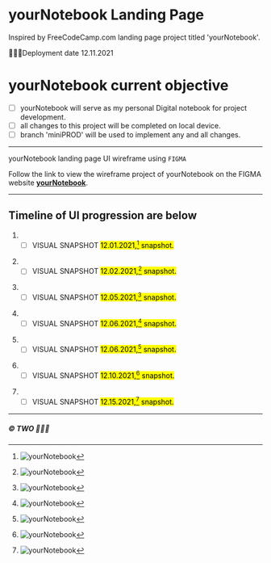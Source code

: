 # yourNotebook Landing Page

Inspired by FreeCodeCamp.com landing page project titled 'yourNotebook'.

👩🏽‍💻Deployment date 12.11.2021


 # yourNotebook current objective
 
 - [ ] yourNotebook will serve as my personal Digital notebook for project development.
 - [ ] all changes to this project will be completed on local device.
 - [ ] branch 'miniPROD' will be used to implement any and all changes.

---

yourNotebook landing page UI wireframe using <code>FIGMA</code>

Follow the link to view the wireframe project of yourNotebook on the FIGMA website **[yourNotebook](https://www.figma.com/file/sjeVJUSRqkolQCd6mrtYJP/yourNotebook?node-id=0%3A1)**.

---

 ## Timeline of UI progression are below 

1. - [ ] VISUAL SNAPSHOT <mark>12.01.2021,[^1] snapshot.</mark> 
[^1]: ![yourNotebook](https://github.com/TWOdunlami/yourNotebook/blob/miniPROD/images/snapshot12012021.png)
2. - [ ] VISUAL SNAPSHOT <mark>12.02.2021,[^2] snapshot.</mark> 
[^2]: ![yourNotebook](https://github.com/TWOdunlami/yourNotebook/blob/miniPROD/images/snapshot12022021.png)
3. - [ ] VISUAL SNAPSHOT <mark>12.05.2021,[^3] snapshot.</mark> 
[^3]: ![yourNotebook](https://github.com/TWOdunlami/yourNotebook/blob/miniPROD/images/snapshot12052021.png)
4. - [ ] VISUAL SNAPSHOT <mark>12.06.2021,[^4] snapshot.</mark> 
[^4]: ![yourNotebook](https://github.com/TWOdunlami/yourNotebook/blob/miniPROD/images/snapshot12062021.png)
5. - [ ] VISUAL SNAPSHOT <mark>12.06.2021,[^5] snapshot.</mark> 
[^5]: ![yourNotebook](https://github.com/TWOdunlami/yourNotebook/blob/miniPROD/images/snapshot12062021-2.png)
6. - [ ] VISUAL SNAPSHOT <mark>12.10.2021,[^6] snapshot.</mark> 
[^6]: ![yourNotebook](https://github.com/TWOdunlami/yourNotebook/blob/miniPROD/images/snapshot12102021.png)
7. - [ ] VISUAL SNAPSHOT <mark>12.15.2021,[^7] snapshot.</mark> 
[^7]: ![yourNotebook](https://github.com/TWOdunlami/yourNotebook/blob/miniPROD/images/snapshot1215021.png)
---
##### ©️ TWO 👩🏽‍💻
